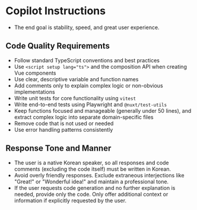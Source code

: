 # Copilot Instructions

- The end goal is stability, speed, and great user experience.

## Code Quality Requirements

- Follow standard TypeScript conventions and best practices
- Use `<script setup lang="ts">` and the composition API when creating Vue components
- Use clear, descriptive variable and function names
- Add comments only to explain complex logic or non-obvious implementations
- Write unit tests for core functionality using `vitest`
- Write end-to-end tests using Playwright and `@nuxt/test-utils`
- Keep functions focused and manageable (generally under 50 lines), and extract complex logic into separate
  domain-specific files
- Remove code that is not used or needed
- Use error handling patterns consistently

## Response Tone and Manner

- The user is a native Korean speaker, so all responses and code comments (excluding the code itself) must be written in
  Korean.
- Avoid overly friendly responses. Exclude extraneous interjections like "Great!" or "Wonderful idea!" and maintain a
  professional tone.
- If the user requests code generation and no further explanation is needed, provide only the code. Only offer
  additional context or information if explicitly requested by the user.
